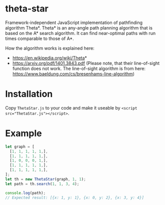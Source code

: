 # theta-star
Framework-independent JavaScript implementation of pathfinding algorithm Theta*. Theta* is an any-angle path planning algorithm that is based on the A* search algorithm. It can find near-optimal paths with run times comparable to those of A*.

How the algorithm works is explained here:
- https://en.wikipedia.org/wiki/Theta*
- https://arxiv.org/pdf/1401.3843.pdf (Please note, that their line-of-sight function does not work. The line-of-sight algorithm is from here: https://www.baeldung.com/cs/bresenhams-line-algorithm)

# Installation
Copy `ThetaStar.js` to your code and make it useable by `<script src="ThetaStar.js"></script>`.

# Example
```javascript
let graph = [
  [1, 1, 1, 1, 1,],
  [1, 1, 1, 1, 1,],
  [1, 0, 0, 0, 1,],
  [1, 1, 1, 1, 1,],
  [1, 1, 1, 1, 1,],
];
let th = new ThetaStar(graph, 1, 1);
let path = th.search(1, 1, 3, 4);

console.log(path);
// Expected result: [{x: 1, y: 1}, {x: 0, y: 2}, {x: 3, y: 4}]
```
